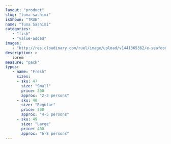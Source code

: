 ```yaml
---
layout: "product"
slug: "tuna-sashimi"
isShown: "TRUE"
name: "Tuna Sashimi"
categories:
   - "fish"
   - "value-added"
images:
   - "http://res.cloudinary.com/ruel/image/upload/v1441365362/e-seafoods/tuna-sashimi.jpg"
description: >
   lorem
measure: "pack"
types: 
   - name: "Fresh"
     sizes: 
     - sku: 47
       size: "Small"
       price: 200
       approx: "2-3 persons"
     - sku: 48
       size: "Regular"
       price: 300
       approx: "4-5 persons"
     - sku: 49
       size: "Large"
       price: 400
       approx: "6-8 persons"
---
```

